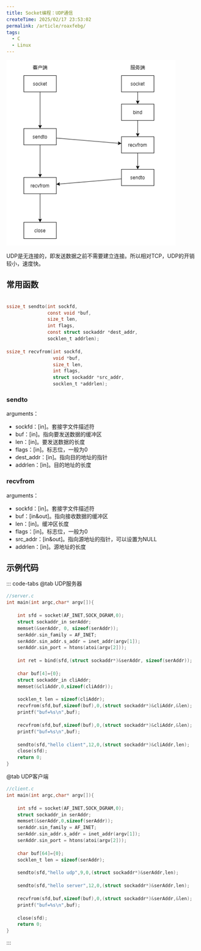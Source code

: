 ```yaml
---
title: Socket编程：UDP通信
createTime: 2025/02/17 23:53:02
permalink: /article/roaxfebg/
tags:
  - C
  - Linux
---
```


![](/socket/UDP.png)

UDP是无连接的，即发送数据之前不需要建立连接。所以相对TCP，UDP的开销较小，速度快。

## 常用函数

```c

ssize_t sendto(int sockfd,
               const void *buf,
               size_t len,
               int flags,
               const struct sockaddr *dest_addr,
               socklen_t addrlen);

ssize_t recvfrom(int sockfd,
                 void *buf,
                 size_t len,
                 int flags,
                 struct sockaddr *src_addr,
                 socklen_t *addrlen);

```

### sendto

arguments：
+ sockfd：[in]。套接字文件描述符
+ buf：[in]。指向要发送数据的缓冲区
+ len：[in]。要发送数据的长度
+ flags：[in]。标志位，一般为0
+ dest_addr：[in]。指向目的地址的指针
+ addrlen：[in]。目的地址的长度

### recvfrom

arguments：
+ sockfd：[in]。套接字文件描述符
+ buf：[in&out]。指向接收数据的缓冲区
+ len：[in]。缓冲区长度  
+ flags：[in]。标志位，一般为0
+ src_addr：[in&out]。指向源地址的指针，可以设置为NULL
+ addrlen：[in]。源地址的长度


## 示例代码

::: code-tabs
@tab UDP服务器
```c
//server.c
int main(int argc,char* argv[]){

    int sfd = socket(AF_INET,SOCK_DGRAM,0);
    struct sockaddr_in serAddr;
    memset(&serAddr, 0, sizeof(serAddr));
    serAddr.sin_family = AF_INET;
    serAddr.sin_addr.s_addr = inet_addr(argv[1]);
    serAddr.sin_port = htons(atoi(argv[2]));

    int ret = bind(sfd,(struct sockaddr*)&serAddr, sizeof(serAddr));

    char buf[4]={0};
    struct sockaddr_in cliAddr;
    memset(&cliAddr,0,sizeof(cliAddr));

    socklen_t len = sizeof(cliAddr);
    recvfrom(sfd,buf,sizeof(buf),0,(struct sockaddr*)&cliAddr,&len);
    printf("buf=%s\n",buf);

    recvfrom(sfd,buf,sizeof(buf),0,(struct sockaddr*)&cliAddr,&len);
    printf("buf=%s\n",buf);

    sendto(sfd,"hello client",12,0,(struct sockaddr*)&cliAddr,len);
    close(sfd);
    return 0;
}
```

@tab UDP客户端
```c
//client.c
int main(int argc,char* argv[]){
    
    int sfd = socket(AF_INET,SOCK_DGRAM,0);
    struct sockaddr_in serAddr;
    memset(&serAddr,0,sizeof(serAddr));
    serAddr.sin_family = AF_INET;
    serAddr.sin_addr.s_addr = inet_addr(argv[1]);
    serAddr.sin_port = htons(atoi(argv[2]));

    char buf[64]={0};
    socklen_t len = sizeof(serAddr);

    sendto(sfd,"hello udp",9,0,(struct sockaddr*)&serAddr,len);

    sendto(sfd,"hello server",12,0,(struct sockaddr*)&serAddr,len);

    recvfrom(sfd,buf,sizeof(buf),0,(struct sockaddr*)&serAddr,&len);
    printf("buf=%s\n",buf);

    close(sfd);
    return 0;
}
```
:::